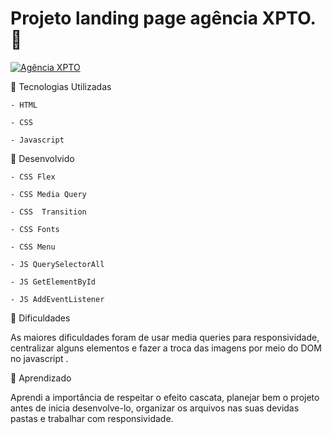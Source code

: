 # Projeto landing page agência XPTO. 🚀

  [<img src="/src/imagens/agencia-xpto.gif" alt="Agência XPTO">]()

📌  Tecnologias Utilizadas 
````
- HTML

- CSS 

- Javascript 
````

📌  Desenvolvido
````
- CSS Flex 

- CSS Media Query

- CSS  Transition 

- CSS Fonts

- CSS Menu

- JS QuerySelectorAll

- JS GetElementById

- JS AddEventListener
````

🎯 Dificuldades 

As maiores dificuldades foram de usar media queries para responsividade, centralizar alguns elementos e fazer a troca das imagens por meio do DOM no javascript .  

📝 Aprendizado 

Aprendi a importância de respeitar o efeito cascata, planejar bem o projeto antes de inicia desenvolve-lo, organizar os arquivos nas suas devidas pastas e trabalhar com responsividade.
